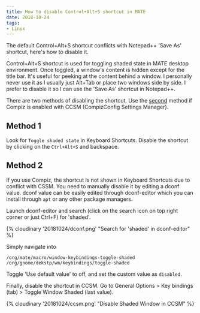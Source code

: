 ```yaml
---
title: How to disable Control+Alt+S shortcut in MATE
date: 2018-10-24
tags:
- Linux
---
```

The default Control+Alt+S shortcut conflicts with Notepad++ 'Save As' shortcut, here's how to disable it.

<!-- more -->

Control+Alt+S shortcut is used for toggling shaded state in MATE desktop environment. Once toggled, a window's content is hidden except for the title bar. It's useful for peeking at the content behind a window. I personally never use it as I usually just Alt+Tab or place two windows side by side. I prefer to disable it so I can use the 'Save As' shortcut in Notepad++.

There are two methods of disabling the shortcut. Use the [second](#Method-2) method if Compiz is enabled with CCSM (CompizConfig Settings Manager).

## Method 1

Look for `Toggle shaded state` in Keyboard Shortcuts. Disable the shortcut by clicking on the `Ctrl+Alt+S` and backspace.

## Method 2

If you use Compiz, the shortcut is not shown in Keyboard Shortcuts due to conflict with CSSM. You need to manually disable it by editing a dconf value. dconf value can be easily edited through dconf-editor which you can install through `apt` or any other package managers.

Launch dconf-editor and search (click on the search icon on top right corner or just Ctrl+F) for 'shaded'.

{% cloudinary '20181024/dconf.png' "Search for 'shaded' in dconf-editor" %}

Simply navigate into
```
/org/mate/macro/window-keybindings-toggle-shaded
/org/gnome/dekstp/wm/keybindings/toggle-shaded
```
Toggle 'Use default value' to off, and set the custom value as `disabled`.

Finally, disable the shortcut in CCSM. Go to General Options > Key bindings (tab) > Toggle Window Shaded (last value).

{% cloudinary '20181024/ccsm.png' "Disable Shaded Window in CCSM" %}

